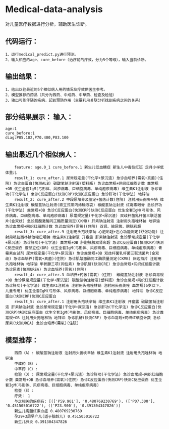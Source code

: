 # Medical-data-analysis
对儿童医疗数据进行分析，辅助医生诊断。

代码运行：
--------------
	1、运行medical_predict.py进行预测。
	2、输入相应的age、cure_before（治疗前的疗效，分为5个等级），输入当前诊断。
	
输出结果：
--------------
	1、给出以往最近的5个相似病人用药情况及疗效供医生参考。
	2、模型推荐的药品（共分为西药、中成药、中草药、检查及检验）
	3、输出可能伴随的疾病，起到预防作用（主要利用关联分析找到疾病之间的关系）

部分结果展示：
输入：
--------------
	age:1
	cure_before:1
	diag:P05.102,P70.400,P83.100
		
输出最近几个相似病人：
---------------
		feature: age.0_1 cure_before.1 新生儿低血糖症 新生儿中毒性红斑 足月小样低体重儿
		result_1: cure_after.1 尿常规定量(干化学+尿沉渣) 急诊血培养(需氧+真菌)(住院) 急诊白蛋白(快测ALB) 碳酸氢钠注射液(塑料瓶) 急诊血常规+网织红细胞计数 粪常规+OB 优生全套IgM(弓形体、风疹病毒、巨细胞病毒、单纯疱疹病毒) 维生素K1注射液 急诊肾功(干化学法) 急诊C反应蛋白(快测CRP)快测C反应蛋白 急诊肝功(干化学法) 地锌油
		result_2: cure_after.2 中段尿培养及鉴定+菌落计数(住院) 注射用头孢呋辛钠 维生素K1注射液 碳酸氢钠注射液(直立式聚丙烯输液袋) 碳酸氢钠注射液 红霉素眼膏 急诊肝功(干化学法) 粪常规+OB 急诊C反应蛋白(快测CRP)快测C反应蛋白 优生全套IgM(弓形体、风疹病毒、巨细胞病毒、单纯疱疹病毒) 尿常规定量(干化学+尿沉渣) 双歧杆菌乳杆菌三联活菌片(金双歧) 急诊肌酸激酶同工酶质量测定(CKMB) 肝素钠注射液 注射用头孢唑林钠 地锌油 急诊血常规+网织红细胞计数 急诊血培养(需氧)(住院) 双肾、输尿管、膀胱彩超
		result_3: cure_after.9 注射用头孢呋辛钠 心脏彩超+左心功能测定(舒张功能) 注射用哌拉西林钠他唑巴坦钠 维生素K1注射液 开塞露 肝素钠注射液 急诊尿常规定量(干化学+尿沉渣) 急诊肝功(干化学法) 粪常规+OB 肝胆胰脾双肾彩超 急诊C反应蛋白(快测CRP)快测C反应蛋白 腹部立位(DR) 优生全套IgM(弓形体、风疹病毒、巨细胞病毒、单纯疱疹病毒) 青霉素皮试剂 尿常规定量(干化学+尿沉渣) 急诊粪常规+OB 双歧杆菌乳杆菌三联活菌片(金双歧) 急诊血培养(需氧+真菌)(住院) 急诊肌酸激酶同工酶质量测定(CKMB) 床边拍片 注射用头孢唑林钠 地锌油 甲状腺三项(同位素) 急诊肌酐(快测CRE) 急诊血常规+网织红细胞计数 急诊尿素(快测UREA) 急诊血培养(需氧)(住院)
		result_4: cure_after.3 血培养+药敏(需氧)（住院） 碳酸氢钠注射液 急诊粪常规+OB 急诊尿常规定量(干化学+尿沉渣) 碳酸氢钠注射液(塑料瓶) 急诊血常规+网织红细胞计数 急诊肝功(干化学法) 维生素K1注射液 注射用头孢唑林钠 注射用头孢美唑 血常规(6岁以下，儿童专用) 优生全套IgM(弓形体、风疹病毒、巨细胞病毒、单纯疱疹病毒) 地锌油 急诊C反应蛋白(快测CRP)快测C反应蛋白
		result_5: cure_after.1 注射用头孢呋辛钠 维生素K1注射液 开塞露 碳酸氢钠注射液 肝素钠注射液 急诊尿常规定量(干化学+尿沉渣) 急诊肝功(干化学法) 急诊C反应蛋白(快测CRP)快测C反应蛋白 优生全套IgM(弓形体、风疹病毒、巨细胞病毒、单纯疱疹病毒) 急诊粪常规+OB 注射用头孢唑林钠 地锌油 急诊肌酐(快测CRE) 急诊血常规+网织红细胞计数 急诊尿素(快测UREA) 急诊血培养(需氧)(住院)

			
模型推荐：
-------------
		西药（A）: 碳酸氢钠注射液 注射用头孢呋辛钠 维生素K1注射液 注射用头孢唑林钠 地锌油
		中成药（B）:
		中草药（C）:
		检验（D）: 尿常规定量(干化学+尿沉渣) 急诊肝功(干化学法) 急诊血常规+网织红细胞计数 粪常规+OB 急诊血培养(需氧)(住院) 急诊C反应蛋白(快测CRP)快测C反应蛋白 优生全套IgM(弓形体、风疹病毒、巨细胞病毒、单纯疱疹病毒)
		检查（E）:
		疗效： 1
		与之相关的疾病有: [(['P59.901'], '0.480769230769'), (['P07.300'], '0.451505016722'), (['P23.900'], '0.391304347826')]
		新生儿高胆红素血症 0.480769230769
		孕29+3周早产儿(适于胎龄儿) 0.451505016722
		新生儿肺炎 0.391304347826
		
